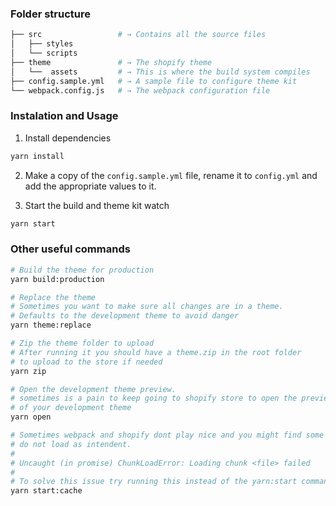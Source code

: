 ### Folder structure
```bash
├── src                 # → Contains all the source files
│   ├── styles 
│   └── scripts
├── theme               # → The shopify theme
│   └──  assets         # → This is where the build system compiles 
├── config.sample.yml 	# → A sample file to configure theme kit
└── webpack.config.js 	# → The webpack configuration file
```

### Instalation and Usage
1. Install dependencies
```bash
yarn install
```
2. Make a copy of the `config.sample.yml` file, rename it to `config.yml` and add the appropriate values to it.

3. Start the build and theme kit watch
```bash
yarn start
```

### Other useful commands

```bash
# Build the theme for production
yarn build:production

# Replace the theme
# Sometimes you want to make sure all changes are in a theme.
# Defaults to the development theme to avoid danger
yarn theme:replace

# Zip the theme folder to upload
# After running it you should have a theme.zip in the root folder 
# to upload to the store if needed
yarn zip

# Open the development theme preview.
# sometimes is a pain to keep going to shopify store to open the preview 
# of your development theme
yarn open

# Sometimes webpack and shopify dont play nice and you might find some JS files
# do not load as intendent. 
# 
# Uncaught (in promise) ChunkLoadError: Loading chunk <file> failed
#
# To solve this issue try running this instead of the yarn:start command 
yarn start:cache

```
